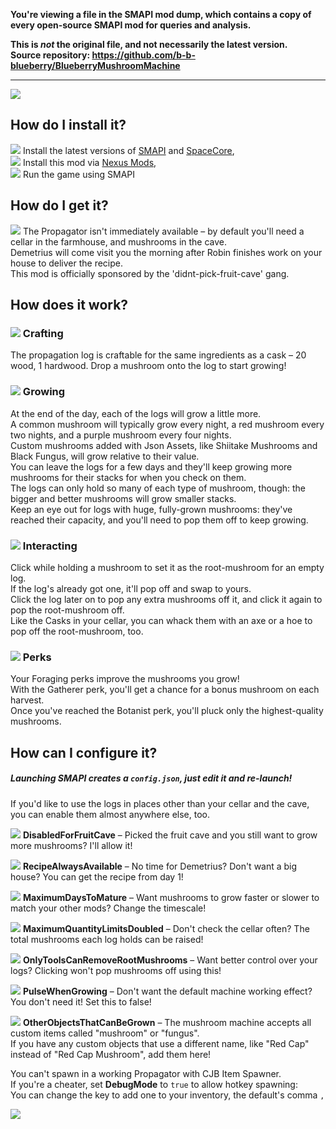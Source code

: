 **You're viewing a file in the SMAPI mod dump, which contains a copy of every open-source SMAPI mod
for queries and analysis.**

**This is _not_ the original file, and not necessarily the latest version.**  
**Source repository: https://github.com/b-b-blueberry/BlueberryMushroomMachine**

----

![](https://i.imgur.com/SDY3EWe.png)

## How do I install it?

![](https://i.imgur.com/r5bh8IB.png) Install the latest versions of [SMAPI](https://smapi.io/) and [SpaceCore](https://www.nexusmods.com/stardewvalley/mods/1348),  
![](https://i.imgur.com/r5bh8IB.png) Install this mod via [Nexus Mods](https://www.nexusmods.com/stardewvalley/mods/4637),  
![](https://i.imgur.com/r5bh8IB.png) Run the game using SMAPI

## How do I get it?

![](https://i.imgur.com/3JjzINP.png) The Propagator isn't immediately available – by default you'll need a cellar in the farmhouse, and mushrooms in the cave.  
Demetrius will come visit you the morning after Robin finishes work on your house to deliver the recipe.  
This mod is officially sponsored by the 'didnt-pick-fruit-cave' gang.

## How does it work?

### ![](https://i.imgur.com/LuahOQY.png) Crafting
The propagation log is craftable for the same ingredients as a cask – 20 wood, 1 hardwood. Drop a mushroom onto the log to start growing!

### ![](https://i.imgur.com/LuahOQY.png) Growing
At the end of the day, each of the logs will grow a little more.  
A common mushroom will typically grow every night, a red mushroom every two nights, and a purple mushroom every four nights.  
Custom mushrooms added with Json Assets, like Shiitake Mushrooms and Black Fungus, will grow relative to their value.  
You can leave the logs for a few days and they'll keep growing more mushrooms for their stacks for when you check on them.  
The logs can only hold so many of each type of mushroom, though: the bigger and better mushrooms will grow smaller stacks.  
Keep an eye out for logs with huge, fully-grown mushrooms: they've reached their capacity, and you'll need to pop them off to keep growing.

### ![](https://i.imgur.com/LuahOQY.png) Interacting
Click while holding a mushroom to set it as the root-mushroom for an empty log.  
If the log's already got one, it'll pop off and swap to yours.  
Click the log later on to pop any extra mushrooms off it, and click it again to pop the root-mushroom off.  
Like the Casks in your cellar, you can whack them with an axe or a hoe to pop off the root-mushroom, too.

### ![](https://i.imgur.com/LuahOQY.png) Perks
Your Foraging perks improve the mushrooms you grow!  
With the Gatherer perk, you'll get a chance for a bonus mushroom on each harvest.  
Once you've reached the Botanist perk, you'll pluck only the highest-quality mushrooms.

## How can I configure it?
##### Launching SMAPI creates a `config.json`, just edit it and re-launch!

If you'd like to use the logs in places other than your cellar and the cave, you can enable them almost anywhere else, too.

![](https://i.imgur.com/bLL1O6n.png) **DisabledForFruitCave** – Picked the fruit cave and you still want to grow more mushrooms? I'll allow it!

![](https://i.imgur.com/bLL1O6n.png) **RecipeAlwaysAvailable** – No time for Demetrius? Don't want a big house? You can get the recipe from day 1!

![](https://i.imgur.com/bLL1O6n.png) **MaximumDaysToMature** – Want mushrooms to grow faster or slower to match your other mods? Change the timescale!

![](https://i.imgur.com/bLL1O6n.png) **MaximumQuantityLimitsDoubled** – Don't check the cellar often? The total mushrooms each log holds can be raised!

![](https://i.imgur.com/bLL1O6n.png) **OnlyToolsCanRemoveRootMushrooms** – Want better control over your logs? Clicking won't pop mushrooms off using this!

![](https://i.imgur.com/bLL1O6n.png) **PulseWhenGrowing** – Don't want the default machine working effect? You don't need it! Set this to false!

![](https://i.imgur.com/bLL1O6n.png) **OtherObjectsThatCanBeGrown** – The mushroom machine accepts all custom items called "mushroom" or "fungus".  
If you have any custom objects that use a different name, like "Red Cap" instead of "Red Cap Mushroom", add them here!

You can't spawn in a working Propagator with CJB Item Spawner.  
If you're a cheater, set **DebugMode** to `true` to allow hotkey spawning:  
You can change the key to add one to your inventory, the default's comma `,`

![](https://i.imgur.com/FvVFR7K.png)
